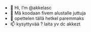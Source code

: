 - 👋 Hi, I’m @akkelasc
- 👀 Mä koodaan fivem alustalle juttuja
- 🌱 opettelen tällä hetkel paremmaks
- 📫 kysyttyvää ? laita yv dc akkezt


